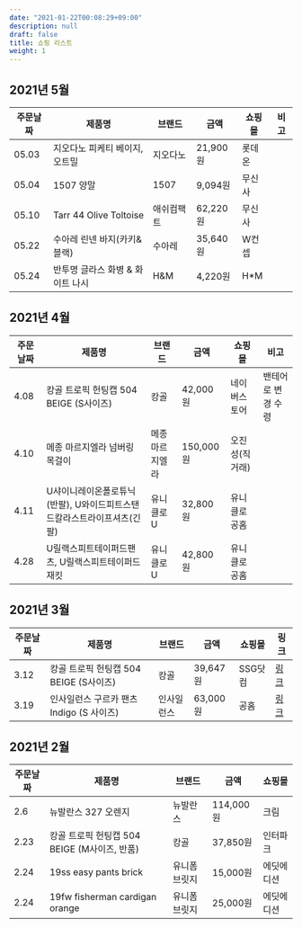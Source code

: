```yaml
---
date: "2021-01-22T00:08:29+09:00"
description: null
draft: false
title: 쇼핑 리스트
weight: 1
---
```


## 2021년 5월
| 주문날짜 | 제품명 | 브랜드 | 금액 | 쇼핑몰 | 비고 |
| -------- | ------ | ------ | ---- | ------ | ---- |
| 05.03 | 지오다노 피케티 베이지, 오트밀 | 지오다노 | 21,900원 | 롯데온 | |
| 05.04 | 1507 양말 | 1507 | 9,094원 | 무신사 | | 
| 05.10 | Tarr 44 Olive Toltoise | 애쉬컴팩트 | 62,220원 | 무신사 | | 
| 05.22 | 수아레 린넨 바지(카키&블랙) | 수아레 | 35,640원 | W컨셉 | | 
| 05.24 | 반투명 글라스 화병 & 화이트 나시 | H&M | 4,220원 | H*M | | 


## 2021년 4월
| 주문날짜 | 제품명 | 브랜드 | 금액 | 쇼핑몰 | 비고 |
| -------- | ------ | ------ | ---- | ------ | ---- |
| 4.08     | 캉골 트로픽 헌팅캡 504 BEIGE (S사이즈) | 캉골 |  42,000원 | 네이버스토어 |  밴테어로 변경 수령 |
| 4.10     | 메종 마르지엘라 넘버링 목걸이 | 메종 마르지엘라 | 150,000원 | 오진성(직거래) | 
| 4.11     | U샤이니레이온폴로튜닉(반팔), U와이드피트스탠드칼라스트라이프셔츠(긴팔) | 유니클로U  | 32,800원 | 유니클로 공홈 | |
| 4.28 | U릴랙스피트테이퍼드팬츠, U릴랙스피트테이퍼드재킷 | 유니클로U  | 42,800원 | 유니클로 공홈 | |

## 2021년 3월
| 주문날짜 | 제품명 | 브랜드 | 금액 | 쇼핑몰 | 링크 |
| -------- | ------ | ------ | ---- | ------ | ---- |
| 3.12     | 캉골 트로픽 헌팅캡 504 BEIGE (S사이즈) | 캉골 |  39,647원 | SSG닷컴 | [링크](http://www.ssg.com/item/itemView.ssg?itemId=1000054808017&siteNo=6004&salestrNo=6005&tlidSrchWd=%EC%BA%89%EA%B3%A8%20%ED%8A%B8%EB%A1%9C%ED%94%BD%20504%20%ED%97%8C%ED%8C%85%EC%BA%A1%200287BC%EB%B2%A0%EC%9D%B4%EC%A7%80&srchPgNo=1&src_area=ssglist&itemSsgColectYn=Y) | 
| 3.19     | 인사일런스 구르카 팬츠 Indigo (S 사이즈) | 인사일런스 | 63,000원 | 공홈 | [링크](https://store.musinsa.com/app/goods/1799160) |

## 2021년 2월
| 주문날짜 | 제품명 | 브랜드 | 금액 | 쇼핑몰 |  
| -------- | ------ | ------ | ---- | ------ |
| 2.6      | 뉴발란스 327 오렌지 | 뉴발란스 | 114,000원 | 크림 |
| 2.23     | 캉골 트로픽 헌팅캡 504 BEIGE (M사이즈, 반품) | 캉골 | 37,850원 | 인터파크 |
| 2.24     | 19ss easy pants brick | 유니폼브릿지 | 15,000원 | 에딧에디션 | 
| 2.24     | 19fw fisherman cardigan orange | 유니폼 브릿지 | 25,000원 | 에딧에디션 |